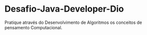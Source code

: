 # Desafio-Java-Developer-Dio
Pratique através do Desenvolvimento de Algoritmos os conceitos de pensamento Computacional.

